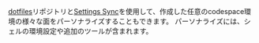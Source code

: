 [dotfiles](https://dotfiles.github.io/tutorials/)リポジトリと[Settings Sync](https://code.visualstudio.com/docs/editor/settings-sync)を使用して、作成した任意のcodespace環境の様々な面をパーソナライズすることもできます。 パーソナライズには、シェルの環境設定や追加のツールが含まれます。

